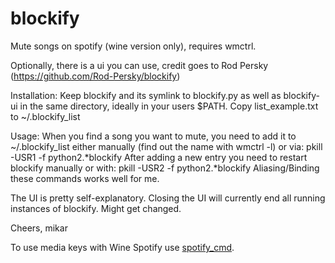 blockify
========

Mute songs on spotify (wine version only), requires wmctrl.

Optionally, there is a ui you can use, credit goes to
Rod Persky (https://github.com/Rod-Persky/blockify)

Installation:
Keep blockify and its symlink to blockify.py as well as blockify-ui in the
same directory, ideally in your users $PATH.
Copy list_example.txt to ~/.blockify_list

Usage:
When you find a song you want to mute, you need to add it to
~/.blockify_list either manually (find out the name with wmctrl -l) or via:
pkill -USR1 -f python2.*blockify
After adding a new entry you need to restart blockify manually or with:
pkill -USR2 -f python2.*blockify
Aliasing/Binding these commands works well for me.

The UI is pretty self-explanatory. Closing the UI will currently end all
running instances of blockify. Might get changed.

Cheers,
mikar

To use media keys with Wine Spotify use [spotify_cmd](https://code.google.com/p/spotifycmd/).
